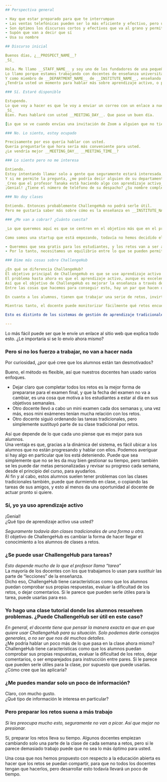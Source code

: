 ```yaml
---
## Perspectiva general

- Hay que estar preparado para que te interrumpan
- Las ventas telefónicas pueden ser lo más eficiente y efectivo, pero un enfoque equilibrado a través de varios canales es lo óptimo
- Son óptimos los discursos cortos y efectivos que va al grano y permiten contactar a muchos posibles usuarios en un tiempo dado
- Supón que van a decir que sí
- Usa su nombre

## Discurso inicial

Buenos días, ¿__PROSPECT_NAME__?  
_Sí_

Hola. Me llamo __STAFF_NAME__ y soy uno de los fundadores de una pequeña startup de aprendizaje activo llamada ChallengeHub.  
Lo llamo porque estamos trabajando con docentes de enseñanza universitaria para transformar las clases, con un método que hace más eficiente al docente, y más efectivo el aprendizaje de los alumnos.  
Y como miembro de __DEPARTMENT_NAME__ de __INSTITUTE_NAME__, enseñando __FIELD_NAME__, me gustaría hacerle algunas preguntas, como si usted ha usado alguna metodología de aprendizaje activo en sus clases.  
¿Tendría usted un momento para hablar más sobre aprendizaje activo, o por ejemplo __MEETING_DAY__ __MEETING_TIME__?  

### Sí. Estaré disponible

Estupendo.  
Lo que voy a hacer es que le voy a enviar un correo con un enlace a nuestro sitio web para que pueda entender nuestro enfoque para con la enseñanza. ¿Es __PROSPECT_EMAIL__ la mejor dirección para contactar con usted?  
_Sí_  
Bien. Pues hablaré con usted __MEETING_DAY__. Que pase un buen día.

[Lo que se ve cuando envías una invitación de Zoom a alguien que no tiene Zoom instalado](https://docs.google.com/document/d/1_3KWGh4V6lGHpdQUiEnzOVJEbhf6Ix05xna4H1-RAow/edit)

### No. Lo siento, estoy ocupado

Precisamente por eso quería hablar con usted.  
Quería preguntarle qué hora sería más conveniente para usted.  
¿Le vendría mejor __MEETING_DAY__ __MEETING_TIME__?

### Lo siento pero no me interesa

Entiendo.  
Estoy intentando llamar solo a gente que seguramente estará interesada, pero esta vez estaba equivocado. Por favor, acepte mis disculpas.  
Y si me permite la pregunta, ¿me podría decir alguien de su departamento que cree que pueda tener interés en aprendizaje activo?  
_Creo que el profesor Tanaka está haciendo algo con aprendizaje activo_  
¡Genial! ¿Tiene el número de teléfono de su despacho? ¿Su nombre completo? ¿Su dirección de correo?

### No doy clases

Entiendo. Entonces probablemente ChallengeHub no podrá serle útil.  
Pero me gustaría saber más sobre cómo es la enseñanza en __INSTITUTE_NAME__. ¿Tendría usted un momento para hablar ahora, o por ejemplo __MEETING_DAY__ __MEETING_TIME__?

### ¿Me van a cobrar? ¿Cuánto cuesta?

_Lo que queremos aquí es que se centren en el objetivo más que en el precio_

Como somos una startup que está empezando, todavía no hemos decidido el precio, pero sí que tenemos algunas directrices.

- Queremos que sea gratis para los estudiantes, y los retos van a ser accesibles a todo el mundo a medio plazo, así que aunque no puedan ir a la universidad podrán beneficiarse de los retos que existan en el sistema.
- Por lo tanto, necesitamos un equilibrio entre lo que se pueden permitir los docentes y lo que nos cuesta seguir mejorando la plataforma. Ahora mismo no sé qué cifra será, pero será razonable; queremos que el proyecto crezca y tenga un efecto positivo en el mundo.

### Dime más cosas sobre ChallengeHub

¿En qué se diferencia ChallengeHub?  
El objetivo principal de ChallengeHub es que se use aprendizaje activo en lugar de las clases tradicionales.  
El problema hasta ahora es que el aprendizaje activo, aunque es excelente para los alumnos, siempre ha sido difícil de implementar por parte del docente, y por eso las clases tradicionales siguen siendo lo que más se usa.  
Así que el objetivo de ChallengeHub es mejorar la enseñanza a través del aprendizaje activo, y a la vez reducir la carga en el docente.  
Entre las cosas que hacemos para conseguir esto, hay un par que hacen que destaque CH.

En cuanto a los alumnos, tienen que trabajar una serie de retos, invirtiendo más tiempo en los que encuentren más difíciles y menos en los que encuentren fáciles. Esto les da control sobre su aprendizaje y hace que estén motivados de una forma más genuina. También pueden comprobar inmediatamente si sus respuestas son correctas, quedando más motivados con esas pequeñas victorias. Y cuando vienen a clase usamos instrucción entre pares optimizada, en la que los emparejamos (pronto de forma automática) con otro alumno de forma que todo el mundo aprenda lo máximo posible. Así que en general el aprendizaje es más eficiente, efectivo y motivado.

Mientras tanto, el docente puede monitorizar fácilmente qué retos encuentran fáciles o difíciles los alumnos, así que sabe qué tiene que preparar y qué no tiene que preparar para la clase. Esto hace la preparación más eficiente, y en clase la mayor parte del tiempo se pasa dando vueltas por la clases, hablando con los alumnos, entendiendo sus problemas, e interviniendo de forma muy centrada. Así que no hay clase que preparar. Por supuesto, si hay algo con lo que toda la clase tiene dificultades, o si quiere motivar a los alumnos acerca de un tema, siempre puede dar una sucinta explicación para toda la clase. Así que es bastante flexible en este sentido.

Esto es distinto de los sistemas de gestión de aprendizaje tradicionales, que se centran en apoyar las clases tradicionales. Lo que estamos diciendo es: no des la lección. Explicaciones a toda la clase acerca de un problema concreto o para motivar a los alumnos: sí. Pero asegurémonos de que sirve para algo, y de que cada vez más alumnos tengan control sobre su propio aprendizaje.

---
```


Lo más fácil puede ser que le envíe un enlace al sitio web que explica todo esto. ¿Le importaría si se lo envío ahora mismo?

### Pero si no los fuerzo a trabajar, no van a hacer nada

Por curiosidad, ¿por qué cree que los alumnos están tan desmotivados?

Bueno, el método es flexible, así que nuestros docentes han usado varios enfoques.

- Dejar claro que completar todos los retos es la mejor forma de prepararse para el examen final, y que la fecha del examen no va a cambiar, es una cosa que motiva a los estudiantes a estar al día en sus objetivos semanales.
- Otro docente llevó a cabo un mini examen cada dos semanas y, una vez más, esos mini exámenes tenían mucha relación con los retos.
- Otro docente siguió ordenando las tareas tradicionales, pero simplemente sustituyó parte de su clase tradicional por retos.

Así que depende de lo que cada uno piense que es mejor para sus alumnos.  
Una ventaja es que, gracias a la dinámica del sistema, es fácil ubicar a los alumnos que no están progresando y hablar con ellos. Podemos averiguar si hay algo en particular que los está deteniendo. Puede que sea simplemente que no se les da muy bien gestionar su tiempo, pero también se les puede dar metas personalizadas y revisar su progreso cada semana, desde el principio del curso, para ayudarlos.  
Al fin y al cabo, estos alumnos suelen tener problemas con las clases tradicionales también, puede que durmiendo en clase, o copiando las tareas de sus amigos, y esto al menos da una oportunidad al docente de actuar pronto si quiere.

### Sí, yo ya uso aprendizaje activo

¡Genial!  
¿Qué tipo de aprendizaje activo usa usted?

_Seguramente todavía dan clases tradicionales de una forma u otra._  
El objetivo de ChallengeHub es cambiar la forma de hacer llegar el conocimiento a los alumnos de clases a retos.

### ¿Se puede usar ChallengeHub para tareas?

_Esto depende mucho de lo que el profesor llama “tarea”_  
La mayoría de los docentes con los que trabajamos lo usan para sustituir las parte de “lecciones” de la enseñanza.  
Dicho eso, ChallengeHub tiene características como que los alumnos puedan comprobar sus propias respuestas, evaluar la dificultad de los retos, o dejar comentarios. Si le parece que pueden serle útiles para la tarea, puede usarlas para eso. 

### Yo hago una clase tutorial donde los alumnos resuelven problemas. ¿Puede ChallengeHub ser útil en este caso?

_En general, el docente tiene que pensar la manera exacta en que en que quiere usar ChallengeHub para su situación. Solo podemos darle consejos generales, a no ser que nos dé muchos detalles._  
¿Me podría hablar un poco más de lo que pasa en la clase ahora mismo?  
ChallengeHub tiene características como que los alumnos puedan comprobar sus propias respuestas, evaluar la dificultad de los retos, dejar comentarios, o ser emparejados para instrucción entre pares. Si le parece que pueden serle útiles para la clase, por supuesto que puede usarlas.  
¿Cómo cree que las aplicaría?

### ¿Me puedes mandar solo un poco de información?

Claro, con mucho gusto.  
¿Qué tipo de información le interesa en particular?

### Pero preparar los retos suena a más trabajo

_Si les preocupa mucho esto, seguramente no van a picar. Así que mejor no presionar._

Sí, preparar los retos lleva su tiempo. Algunos docentes empiezan cambiando solo una parte de la clase de cada semana a retos, pero si le parece demasiado trabajo puede que no sea lo más óptimo para usted.

Una cosa que nos hemos propuesto con respecto a la educación abierta es hacer que los retos se puedan compartir, para que no todos los docentes tengan que hacerlos, pero desarrollar esto todavía llevará un poco de tiempo.
